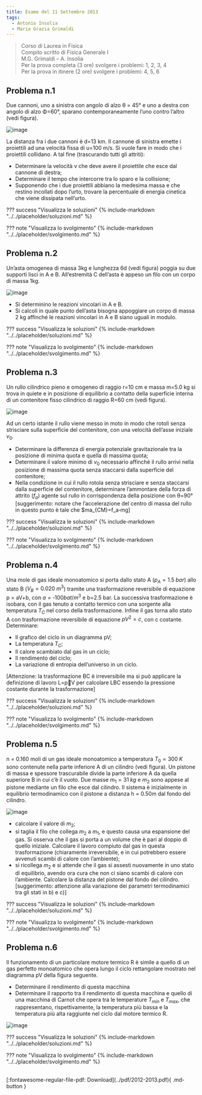 ```yaml
---
title: Esame del 11 Settembre 2013
tags:
  - Antonio Insolia
  - Maria Grazia Grimaldi
---
```


>Corso di Laurea in Fisica<br>
Compito scritto di Fisica Generale I<br>
M.G. Grimaldi – A. Insolia<br>
Per la prova completa (3 ore) svolgere i problemi: 1, 2, 3, 4<br>
Per la prova in itinere (2 ore) svolgere i problemi: 4, 5, 6<br>

## Problema n.1
Due cannoni, uno a sinistra con angolo di alzo θ = 45° e uno a destra con angolo di alzo Φ=60°, sparano contemporaneamente l’uno contro l’altro (vedi figura).

![image](https://user-images.githubusercontent.com/77018886/153293244-f7d28fa3-8f3d-41ec-8596-61f0035821c4.png)

La distanza fra i due cannoni è d=13 km. Il cannone di sinistra emette i proiettili ad una velocità fissa di u=100 m/s. Si vuole fare in modo che i proiettili collidano. A tal fine (trascurando tutti gli attriti):

- Determinare la velocità v che deve avere il proiettile che esce dal cannone di destra;
- Determinare il tempo che intercorre tra lo sparo e la collisione;
- Supponendo che i due proiettili abbiano la medesima massa e che restino incollati dopo l’urto, trovare la percentuale di energia cinetica che viene dissipata nell’urto.

??? success "Visualizza le soluzioni"
    {% include-markdown "../../placeholder/soluzioni.md" %}

??? note "Visualizza lo svolgimento"
    {% include-markdown "../../placeholder/svolgimento.md" %}

## Problema n.2
Un’asta omogenea di massa 3kg e lunghezza 6d (vedi figura) poggia su due supporti lisci in A e B. All’estremità C dell’asta è appeso un filo con un corpo di massa 1kg.

![image](https://user-images.githubusercontent.com/77018886/153293291-9852af3e-549e-4deb-a520-efea46e586a9.png)

- Si determinino le reazioni vincolari in A e B.
- Si calcoli in quale punto dell’asta bisogna appoggiare un corpo di massa 2 kg affinché le reazioni vincolari in A e B siano uguali in modulo.

??? success "Visualizza le soluzioni"
    {% include-markdown "../../placeholder/soluzioni.md" %}

??? note "Visualizza lo svolgimento"
    {% include-markdown "../../placeholder/svolgimento.md" %}

## Problema n.3
Un rullo cilindrico pieno e omogeneo di raggio r=10 cm e massa m=5.0 kg si trova in quiete e in posizione di equilibrio a contatto della superficie interna di un contenitore fisso cilindrico di raggio R=60 cm (vedi figura). 

![image](https://user-images.githubusercontent.com/77018886/153293390-0e0511c2-ef39-40e5-8218-90ab27ea46d7.png)

Ad un certo istante il rullo viene messo in moto in modo che rotoli senza strisciare sulla superficie del contenitore, con una velocità dell’asse iniziale $v_0$.

- Determinare la differenza di energia potenziale gravitazionale tra la posizione di minima quota e quella di massima quota;
- Determinare il valore minimo di $v_0$ necessario affinché il rullo arrivi nella posizione di massima quota senza staccarsi dalla superficie del contenitore;
- Nella condizione in cui il rullo rotola senza strisciare e senza staccarsi dalla superficie del contenitore, determinare l’ammontare della forza di attrito ($f_a$) agente sul rullo in corrispondenza della posizione con θ=90° [suggerimento: notare che l’accelerazione del centro di massa del rullo in questo punto è tale che $ma_{CM}=f_a‐mg]

??? success "Visualizza le soluzioni"
    {% include-markdown "../../placeholder/soluzioni.md" %}

??? note "Visualizza lo svolgimento"
    {% include-markdown "../../placeholder/svolgimento.md" %}

## Problema n.4
Una mole di gas ideale monoatomico si porta dallo stato A ($p_A=1.5 \; bar$) allo stato B ($V_B=0.020 \; m^3$) tramite una trasformazione reversibile di equazione p = aV+b, con $a=‐100 bat/m^3$ e b=2.5 bar. La successiva trasformazione è isobara, con il gas tenuto a contatto termico con una sorgente alla temperatura $T_C$ nel corso della trasformazione. Infine il gas torna allo stato A con trasformazione reversibile di equazione $pV^2=c$, con c costante. Determinare:

- Il grafico del ciclo in un diagramma pV;
- La temperatura $T_C$;
- Il calore scambiato dal gas in un ciclo;
- Il rendimento del ciclo;
- La variazione di entropia dell’universo in un ciclo.

[Attenzione: la trasformazione BC è irreversibile ma si può applicare la definizione di lavoro L=pV per
calcolare LBC essendo la pressione costante durante la trasformazione]

??? success "Visualizza le soluzioni"
    {% include-markdown "../../placeholder/soluzioni.md" %}

??? note "Visualizza lo svolgimento"
    {% include-markdown "../../placeholder/svolgimento.md" %}

## Problema n.5
n = 0.160 moli di un gas ideale monoatomico a temperatura $T_0 = 300 \; K$ sono contenute nella parte inferiore A di un cilindro (vedi figura). Un pistone di massa e spessore trascurabile divide la parte inferiore A da quella superiore B in cui c’è il vuoto. Due masse $m_1 = 31 \; kg$ e $m_2$ sono appese al pistone mediante un filo che esce dal cilindro. Il sistema è inizialmente in equilibrio termodinamico con il pistone a distanza h = 0.50m dal fondo del cilindro.

![image](https://user-images.githubusercontent.com/77018886/153293461-f1685282-ac8a-4830-951b-8e206c3a7a23.png)

- calcolare il valore di $m_2$;
- si taglia il filo che collega $m_2$ a $m_1$, e questo causa una espansione del gas. Si osserva che il gas si porta a un volume che è pari al doppio di quello iniziale. Calcolare il lavoro compiuto dal gas in questa trasformazione (chiaramente irreversibile, e in cui potrebbero essere avvenuti scambi di calore con l’ambiente);
- si ricollega $m_2$ e si attende che il gas si assesti nuovamente in uno stato di equilibrio, avendo ora cura che non ci siano scambi di calore con l’ambiente. Calcolare la distanza del pistone dal fondo del cilindro. [suggerimento: attenzione alla variazione dei parametri termodinamici tra gli stati in b) e c)]

??? success "Visualizza le soluzioni"
    {% include-markdown "../../placeholder/soluzioni.md" %}

??? note "Visualizza lo svolgimento"
    {% include-markdown "../../placeholder/svolgimento.md" %}

## Problema n.6
Il funzionamento di un particolare motore termico R è simile a quello di un gas perfetto monoatomico che opera lungo il ciclo rettangolare mostrato nel diagramma pV della figura seguente.

- Determinare il rendimento di questa macchina
- Determinare il rapporto tra il rendimento di questa macchina e quello di una macchina di Carnot che opera tra le temperature $T_{min}$ e $T_{max}$, che rappresentano, rispettivamente, la temperatura più bassa e la temperatura più alta raggiunte nel ciclo dal motore termico R.

![image](https://user-images.githubusercontent.com/77018886/153293518-e9cab203-1bbe-49e6-b0e2-e35b2b1652d5.png)

??? success "Visualizza le soluzioni"
    {% include-markdown "../../placeholder/soluzioni.md" %}

??? note "Visualizza lo svolgimento"
    {% include-markdown "../../placeholder/svolgimento.md" %}

<br>
[:fontawesome-regular-file-pdf: Download](../pdf/2012-2013.pdf){ .md-button }